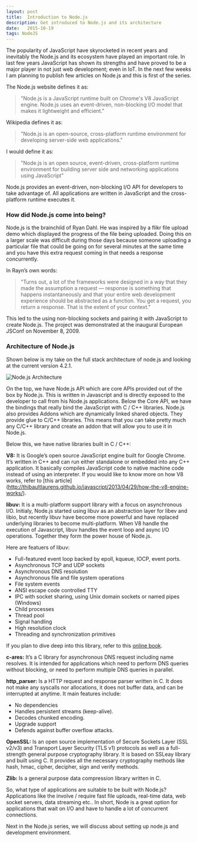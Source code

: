 ```yaml
---
layout: post
title:  Introduction to Node.js
description: Get introduced to Node.js and its architecture
date:   2015-10-19
tags: NodeJS
---
```


The popularity of JavaScript have skyrocketed in recent years and inevitably the Node.js and its ecosystem have played an important role. In last few years JavaScript has shown its strengths and have proved to be a major player in not just web development; even in IoT. In the next few weeks I am planning to publish few articles on Node.js and this is first of the series.

The Node.js website defines it as:

<blockquote>
  "Node.js is a JavaScript runtime built on Chrome's V8 JavaScript engine. Node.js uses an event-driven, non-blocking I/O model that makes it lightweight and efficient."
</blockquote>


Wikipedia defines it as:


<blockquote>
 "Node.js is an open-source, cross-platform runtime environment for developing server-side web applications."
</blockquote>

I would define it as:

<blockquote>
  "Node.js is an open source, event-driven, cross-platform runtime environment for building server side and networking applications using JavaScript"
</blockquote>

Node.js provides an event-driven, non-blocking I/O API for developers to take advantage of. All applications are written in JavaScript and the cross-platform runtime executes it.

### How did Node.js come into being?

Node.js is the brainchild of Ryan Dahl. He was inspired by a flikr file upload demo which displayed the progress of the file being uploaded. Doing this on a larger scale was difficult during those days because someone uploading a particular file that could be going on for several minutes at the same time and you have this extra request coming in that needs a response concurrently.

In Rayn’s own words:

<blockquote>
 "Turns out, a lot of the frameworks were designed in a way that they made the assumption a request — response is something that happens instantaneously and that your entire web development experience should be abstracted as a function. You get a request, you return a response. That is the extent of your context."
</blockquote>

This led to the using non-blocking sockets and pairing it with JavaScript to create Node.js. The project was demonstrated at the inaugural European JSConf on November 8, 2009.

### Architecture of Node.js

Shown below is my take on the full stack architecture of node.js and looking at the current version 4.2.1.

<img class="img-responsive image-center thumbnail" src="{{site.url}}/img/nodejs/nodejs-arch.png" alt="Node.js Architecture" />

On the top, we have Node.js API which are core APIs provided out of the box by Node.js. This is written in Javascript and is directly exposed to the developer to call from his Node.js applications. Below the Core API, we have the bindings that really bind the JavaScript with C / C++ libraries. Node.js also provides Addons which are dynamically linked shared objects. They provide glue to C/C++ libraries. This means that you can take pretty much any C/C++ library and create an addon that will allow you to use it in Node.js.

Below this, we have native libraries built in C / C++:

**V8:** It is Google’s open source JavaScript engine built for Google Chrome. It’s written in C++ and can run either standalone or embedded into any C++ application. It basically compiles JavaScript code to native machine code instead of using an interpreter. If you would like to know more on how V8 works, refer to [this article] (http://thibaultlaurens.github.io/javascript/2013/04/29/how-the-v8-engine-works/).

**libuv:** It is a multi-platform support library with a focus on asynchronous I/O. Initialy, Node.js started using libuv as an abstraction layer for libev and libio, but recently libuv have become more powerful and have replaced underlying libraries to become multi-platform. When V8 handle the execution of Javascript, libuv handles the event loop and async I/O operations. Together they form the power house of Node.js.

Here are featuers of libuv:
- Full-featured event loop backed by epoll, kqueue, IOCP, event ports.
- Asynchronous TCP and UDP sockets
- Asynchronous DNS resolution
- Asynchronous file and file system operations
- File system events
- ANSI escape code controlled TTY
- IPC with socket sharing, using Unix domain sockets or named pipes (Windows)
- Child processes
- Thread pool
- Signal handling
- High resolution clock
- Threading and synchronization primitives

If you plan to dive deep into this library, refer to this [online book](http://nikhilm.github.io/uvbook/).

**c-ares:** It’s a C library for asynchronous DNS request including name resolves. It is intended for applications which need to perform DNS queries without blocking, or need to perform multiple DNS queries in parallel.

**http_parser:** Is a HTTP request and response parser written in C. It does not make any syscalls nor allocations, it does not buffer data, and can be interrupted at anytime. It main features include:

- No dependencies
- Handles persistent streams (keep-alive).
- Decodes chunked encoding.
- Upgrade support
- Defends against buffer overflow attacks.

**OpenSSL:** Is an open source implementation of Secure Sockets Layer (SSL v2/v3) and Transport Layer Security (TLS v1)  protocols as well as a full-strength general purpose cryptography library. It is based on SSLeay library and built using C. It provides all the necessary cryptography methods like hash, hmac, cipher, decipher, sign and verify methods.

**Zlib:** Is a general purpose data compression library written in C.

So, what type of applications are suitable to be built with Node.js? Applications like the involve / require fast file uploads, real-time data, web socket servers, data streaming etc.. In short, Node is a great option for applications that wait on I/O and have to handle a lot of concurrent connections.

Next in the Node.js series, we will discuss about setting up node.js and development environment.
